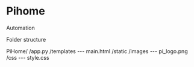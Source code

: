 # Pihome
Automation

Folder structure 

PiHome/ 
       /app.py
       /templates --- main.html
       /static
                /images --- pi_logo.png 
                /css ---    style.css
